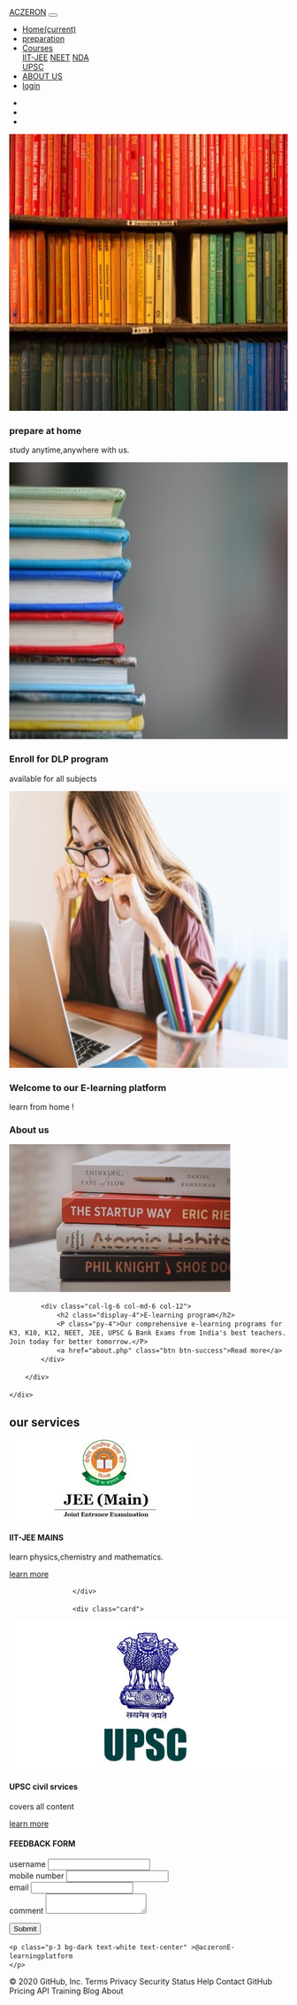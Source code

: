   <html>
<head>
	<title>E learning platform</title>
<!DOCTYPE html>
<html lang="en">
<head>
  <title>Bootstrap 4 Example</title>
  <meta charset="utf-8">
  <meta name="viewport" content="width=device-width, initial-scale=1">
  <link rel="stylesheet" type="text/css" href="css/style.css">
  <link rel="stylesheet" href="https://maxcdn.bootstrapcdn.com/bootstrap/4.5.2/css/bootstrap.min.css">
</head>
<body>
	<nav class="navbar navbar-expand-lg navbar-dark bg-dark">
  <a class="navbar-brand" href="#">ACZERON</a>
  <button class="navbar-toggler" type="button" data-toggle="collapse" data-target="#navbarSupportedContent" aria-controls="navbarSupportedContent" aria-expanded="false" aria-label="Toggle navigation">
    <span class="navbar-toggler-icon"></span>
  </button>
  <div class="collapse navbar-collapse" id="navbarSupportedContent">
    <ul class="navbar-nav ml-auto">
      <li class="nav-item active">
        <a class="nav-link" href="index.php">Home<span class="sr-only">(current)</span></a>
      </li>
      <li class="nav-item">
        <a class="nav-link" href="#">preparation</a>
      </li>
      <li class="nav-item dropdown">
        <a class="nav-link dropdown-toggle" href="#" id="navbarDropdown" role="button" data-toggle="dropdown" aria-haspopup="true" aria-expanded="false">
          Courses
        </a>
        <div class="dropdown-menu" aria-labelledby="navbarDropdown">
          <a class="dropdown-item" href="#">IIT-JEE</a>
          <a class="dropdown-item" href="#">NEET</a>
          <a class="dropdown-item" href="#">NDA</a>
          <div class="dropdown-divider"></div>
          <a class="dropdown-item" href="#">UPSC</a>
        </div>
      </li>
        <li class="nav-item">
          <a class="nav-link" href="about.php">ABOUT US</a>
       </li>
      <li class="nav-item">
        <a class="login-details btn btn-success" href="login.php">login</a>
      </li>
    </ul>
    <!--
    <form class="form-inline my-2 my-lg-0">
      <input class="form-control mr-sm-2" type="search" placeholder="Search" aria-label="Search">
      <button class="btn btn-outline-success my-2 my-sm-0" type="submit">Search</button>
    </form>
-->
  </div>
</nav>
<div id="demo" class="carousel slide" data-ride="carousel">
  <ul class="carousel-indicators">
    <li data-target="#demo" data-slide-to="0" class="active"></li>
    <li data-target="#demo" data-slide-to="1"></li>
    <li data-target="#demo" data-slide-to="2"></li>
  </ul>
  <div class="carousel-inner">
    <div class="carousel-item active">
      <img src="images/pic11.jpg" alt="Los Angeles" width="1100" height="500">
      <div class="carousel-caption">
        <h3>prepare at home</h3>
        <p>study anytime,anywhere with us.</p>
      </div>   
    </div>
    <div class="carousel-item">
      <img src="images/pic10.jpg" alt="Chicago" width="1100" height="500">
      <div class="carousel-caption">
        <h3>Enroll for DLP program</h3>
        <p>available for all subjects</p>
      </div>   
    </div>
    <div class="carousel-item">
      <img src="images/pic3.jpg" alt="New York" width="1100" height="500">
      <div class="carousel-caption">
        <h3>Welcome to our E-learning platform</h3>
        <p>learn from home !</p>
      </div>   
    </div>
  </div>
  <a class="carousel-control-prev" href="#demo" data-slide="prev">
    <span class="carousel-control-prev-icon"></span>
  </a>
  <a class="carousel-control-next" href="#demo" data-slide="next">
    <span class="carousel-control-next-icon"></span>
  </a>
</div>
<section>
	<div >
		<h3 class="text-center">About us</h3>
	</div>
	<div class="container-fluid">
		<div class="row">
			<div class="col-lg-6 col-md-6 col-12">
				<img src="images/pic7.jpg" class="img-fluid" about-img>
			</div>
			
			<div class="col-lg-6 col-md-6 col-12">
				<h2 class="display-4">E-learning program</h2>
				<P class="py-4">Our comprehensive e-learning programs for K3, K10, K12, NEET, JEE, UPSC & Bank Exams from India's best teachers. Join today for better tomorrow.</P>
				<a href="about.php" class="btn btn-success">Read more</a>
			</div>
			
		</div>
		
	</div>
</section>
<section class="my-5">
	<div class="py-5">
		<h2 class="text-center">our services</h2>	
	</div>
	 		<div class="container-fluid">
	 			<div class="row">
	 				<div class="col-lg-4 col-md-4 col-12">
	 					<div class="card">
  <img class="card-img-top" src="images/pic8.jpg" alt="Card image">
                             <div class="card-body">
    							<h4 class="card-title">IIT-JEE MAINS </h4>
    							<p class="card-text">learn physics,chemistry and mathematics.</p>
    							<a href="#" class="btn btn-primary">learn more</a>
                             </div>
                         </div>
  	 				
  	 				</div>
  
	 				<div class="card">
  <img class="card-img-top" src="images/pic9.jpg" alt="Card image">
                             <div class="card-body">
    							<h4 class="card-title">UPSC civil srvices</h4>
    							<p class="card-text">covers all content</p>
    							<a href="#" class="btn btn-primary">learn more</a>
                             </div>
                    </div> 	
	 			</div>
	 		</div>
</section>
<h4 class="bg-white text-center">FEEDBACK FORM</h4>
<section>
	<div class="w-50 m-auto">
		<form action="userinfo.php" method="post">
			<div class="form-group">
				<label>username</label>
				<input type="text" name="user" autocomplete="off" class="form-control">
			</div>
			<div class="form-group">
				<label>mobile number</label>
				<input type="text" name="mobile" autocomplete="off" class="form-control">
			</div>
			<div class="form-group">
				<label>email</label>
				<input type="email" name="email" autocomplete="off" class="form-control">
			</div>
			<div class="form-group">
				<label>comment</label>
				<textarea class="form-control" name="comment"></textarea>
			</div>
			 
<button type="submit" class="btn btn-success">Submit</button>
</form>
		</form>
	</div>
</section>
<footer>
	
	<p class="p-3 bg-dark text-white text-center" >@aczeronE-learningplatform
	</p>
<!--
<p class="p-3 bg-dark text-white text-center">All rights reserved</p>-->
</footer>
 <script src="https://ajax.googleapis.com/ajax/libs/jquery/3.5.1/jquery.min.js"></script>
  <script src="https://cdnjs.cloudflare.com/ajax/libs/popper.js/1.16.0/umd/popper.min.js"></script>
  <script src="https://maxcdn.bootstrapcdn.com/bootstrap/4.5.2/js/bootstrap.min.js"></script>
</body>
</html>
</head>
<body>
</body>
</html>
© 2020 GitHub, Inc.
Terms
Privacy
Security
Status
Help
Contact GitHub
Pricing
API
Training
Blog
About

